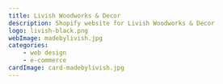 ```yaml
---
title: Livish Woodworks & Decor
description: Shopify website for Livish Woodworks & Decor
logo: livish-black.png
webImage: madebylivish.jpg
categories:
    - web design
    - e-commerce
cardImage: card-madebylivish.jpg
---
```

